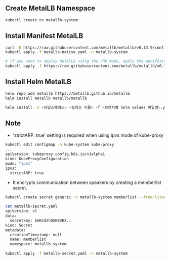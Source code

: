## Create MetalLB Namespace

```bash
kubectl create ns metallb-system

```
 
## Install Manifest MetalLB

```bash
curl -O https://raw.githubusercontent.com/metallb/metallb/v0.13.9/config/manifests/metallb-native.yaml
kubectl apply -f metallb-native.yaml -n metallb-system

# If you want to deploy MetalLB using the FRR mode, apply the manifests
kubectl apply -f https://raw.githubusercontent.com/metallb/metallb/v0.13.9/config/manifests/metallb-frr.yaml

```

## Install Helm MetalLB

```bash
helm repo add metallb https://metallb.github.io/metallb
helm install metallb metallb/metallb

helm install -n <네임스페이스> <릴리즈 이름> -f <브랜치별 helm values 파일명>.yaml metallb/metallb
```

## Note

- 'strictARP: true' setting is required when using ipvs mode of kube-proxy
```bash
kubectl edit configmap -n kube-system kube-proxy
...
apiVersion: kubeproxy.config.k8s.io/v1alpha1
kind: KubeProxyConfiguration
mode: "ipvs"
ipvs:
  strictARP: true
```

- It encrypts communication between speakers by creating a memberlist secret.

```bash
kubectl create secret generic -n metallb-system memberlist --from-literal=secretkey="$(openssl rand -base64 128)" -o yaml > metallb-secret.yaml

cat metallb-secret.yaml
apiVersion: v1
data:
  secretkey: bmRzd3hQSWZDUX...
kind: Secret
metadata:
  creationTimestamp: null
  name: memberlist
  namespace: metallb-system
  
kubectl apply -f metallb-secret.yaml -n metallb-system
```

